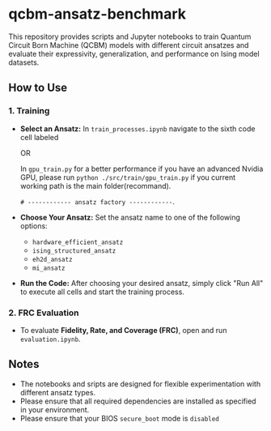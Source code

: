 # qcbm-ansatz-benchmark

This repository provides scripts and Jupyter notebooks to train Quantum Circuit Born Machine (QCBM) models with different circuit ansatzes and evaluate their expressivity, generalization, and performance on Ising model datasets.

## How to Use

### 1. Training

* **Select an Ansatz:**
  In `train_processes.ipynb` navigate to the sixth code cell labeled

  OR

  In `gpu_train.py` for a better performance if you have an advanced Nvidia GPU, please run `python ./src/train/gpu_train.py` if you current working path is the main folder(recommand).
  
  `# ------------ ansatz factory ------------`.

* **Choose Your Ansatz:**
  Set the ansatz name to one of the following options:

  * `hardware_efficient_ansatz`
  * `ising_structured_ansatz`
  * `eh2d_ansatz`
  * `mi_ansatz`

* **Run the Code:**
  After choosing your desired ansatz, simply click "Run All" to execute all cells and start the training process.

### 2. FRC Evaluation

* To evaluate **Fidelity, Rate, and Coverage (FRC)**, open and run `evaluation.ipynb`.

## Notes

* The notebooks and sripts are designed for flexible experimentation with different ansatz types.
* Please ensure that all required dependencies are installed as specified in your environment.
* Please ensure that your BIOS `secure_boot` mode is `disabled`

